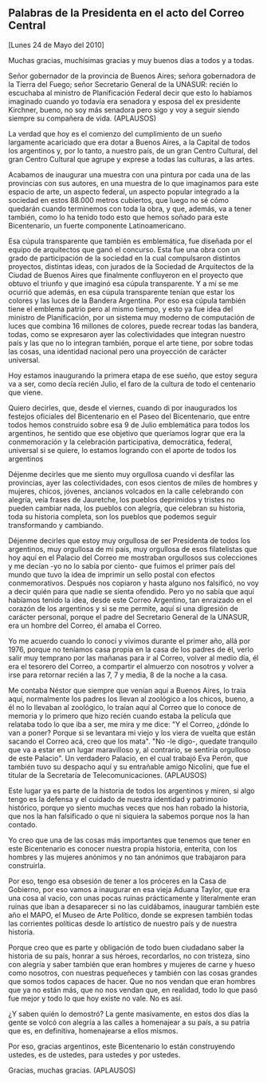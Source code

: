 Palabras de la Presidenta en el acto del Correo Central
-------------------------------------------------------

[Lunes 24 de Mayo del 2010]

Muchas gracias, muchísimas gracias y muy buenos días a todos y a todas.

Señor gobernador de la provincia de Buenos Aires; señora gobernadora de
la Tierra del Fuego; señor Secretario General de la UNASUR: recién lo
escuchaba al ministro de Planificación Federal decir que esto lo
habíamos imaginado cuando yo todavía era senadora y esposa del ex
presidente Kirchner, bueno, no soy más senadora pero sigo y voy a seguir
siendo siempre su compañera de vida. (APLAUSOS)

La verdad que hoy es el comienzo del cumplimiento de un sueño largamente
acariciado que era dotar a Buenos Aires, a la Capital de todos los
argentinos y, por lo tanto, a nuestro país, de un gran Centro Cultural,
del gran Centro Cultural que agrupe y exprese a todas las culturas, a
las artes.

Acabamos de inaugurar una muestra con una pintura por cada una de las
provincias con sus autores, en una muestra de lo que imaginamos para
este espacio de arte, un aspecto federal, un aspecto popular integrado a
la sociedad en estos 88.000 metros cubiertos, que luego no sé cómo
quedarán cuando terminemos con toda la obra, y que, además, va a tener
también, como lo ha tenido todo esto que hemos soñado para este
Bicentenario, un fuerte componente Latinoamericano.

Esa cúpula transparente que también es emblemática, fue diseñada por el
equipo de arquitectos que ganó el concurso. Esta fue una obra con un
grado de participación de la sociedad en la cual compulsaron distintos
proyectos, distintas ideas, con jurados de la Sociedad de Arquitectos de
la Ciudad de Buenos Aires que finalmente confluyeron en el proyecto que
obtuvo el triunfo y que imaginó esa cúpula transparente. Y a mí se me
ocurrió que además, en esa cúpula transparente tenían que estar los
colores y las luces de la Bandera Argentina. Por eso esa cúpula también
tiene el emblema patrio pero al mismo tiempo, y esto ya fue idea del
ministro de Planificación, por un sistema muy moderno de computación de
luces que combina 16 millones de colores, puede recrear todas las
bandera, todas, como se expresaron ayer las colectividades que integran
nuestro país y las que no lo integran también, porque el arte tiene, por
sobre todas las cosas, una identidad nacional pero una proyección de
carácter universal.

Hoy estamos inaugurando la primera etapa de ese sueño, que estoy segura
va a ser, como decía recién Julio, el faro de la cultura de todo el
centenario que viene.

Quiero decirles, que, desde el viernes, cuando di por inaugurados los
festejos oficiales del Bicentenario en el Paseo del Bicentenario, que
entre todos hemos construido sobre esa 9 de Julio emblemática para todos
los argentinos, he sentido que ese objetivo que queríamos lograr que era
la conmemoración y la celebración participativa, democrática, federal,
universal si se quiere, lo estamos logrando con el aporte de todos los
argentinos

Déjenme decirles que me siento muy orgullosa cuando vi desfilar las
provincias, ayer las colectividades, con esos cientos de miles de
hombres y mujeres, chicos, jóvenes, ancianos volcados en la calle
celebrando con alegría, veía frases de Jauretche, los pueblos deprimidos
y tristes no pueden cambiar nada, los pueblos con alegría, que celebran
su historia, toda su historia completa, son los pueblos que podemos
seguir transformando y cambiando.

Déjenme decirles que estoy muy orgullosa de ser Presidenta de todos los
argentinos, muy orgullosa de mi país, muy orgullosa de esos filatelistas
que hoy aquí en el Palacio del Correo me mostraban orgullosos sus
colecciones y me decían -yo no lo sabía por ciento- que fuimos el primer
país del mundo que tuvo la idea de imprimir un sello postal con efectos
conmemorativos. Después nos copiaron y hasta alguno nos falsificó, no
voy a decir quién para que nadie se sienta ofendido. Pero yo no sabía
que aquí habíamos tenido la idea, desde este Correo Argentino, tan
enraizado en el corazón de los argentinos y si se me permite, aquí sí
una digresión de carácter personal, porque el padre del Secretario
General de la UNASUR, era un hombre del Correo, él amaba el Correo.

Yo me acuerdo cuando lo conocí y vivimos durante el primer año, allá por
1976, porque no teníamos casa propia en la casa de los padres de él,
verlo salir muy temprano por las mañanas para ir al Correo, volver al
medio día, él era el tesorero del Correo, a compartir el almuerzo con
nosotros y volver a irse para retornar recién a las 7, 7 y media, 8 de
la noche a la casa.

Me contaba Néstor que siempre que venían aquí a Buenos Aires, lo traía
aquí, normalmente los padres los llevan al zoológico a los chicos,
bueno, a él no lo llevaban al zoológico, lo traían aquí al Correo que lo
conoce de memoria y lo primero que hizo recién cuando estaba la película
que relataba todo lo que iba a ser, me mira y me dice: "Y el Correo,
¿dónde lo van a poner? Porque si se levantara mi viejo y los viera de
vuelta que están sacando el Correo acá, creo que los mata". "No -le
digo-, quedate tranquilo que va a estar en un lugar maravilloso y, al
contrario, se sentiría orgulloso de este Palacio". Un verdadero Palacio,
en el cual trabajó Eva Perón, que también tuvo su despacho aquí y su
entrañable amigo Nicolini, que fue el titular de la Secretaría de
Telecomunicaciones. (APLAUSOS)

Este lugar ya es parte de la historia de todos los argentinos y miren,
si algo tengo es la defensa y el cuidado de nuestra identidad y
patrimonio histórico, porque yo siento muchas veces que nos han robado
la historia, que nos la han falsificado o que ni siquiera la sabemos
porque nos la han contado.

Yo creo que una de las cosas más importantes que tenemos que tener en
este Bicentenario es conocer nuestra propia historia, enterita, con los
hombres y las mujeres anónimos y no tan anónimos que trabajaron para
construirla.

Por eso, tengo esa obsesión de tener a los próceres en la Casa de
Gobierno, por eso vamos a inaugurar en esa vieja Aduana Taylor, que era
una cosa al vacío, con unas pocas ruinas prácticamente y literalmente
eran ruinas que iban a desaparecer si no las cuidábamos, inaugurar
también este año el MAPO, el Museo de Arte Político, donde se expresen
también todas las corrientes políticas desde lo artístico de nuestro
país y de nuestra historia.

Porque creo que es parte y obligación de todo buen ciudadano saber la
historia de su país, honrar a sus héroes, recordarlos, no con tristeza,
sino con alegría y saber también que eran hombres y mujeres de carne y
hueso como nosotros, con nuestras pequeñeces y también con las cosas
grandes que somos todos capaces de hacer. Que no nos vendan que eran
hombres que ya no están más, que no nos vendan que, en realidad, todo lo
que pasó fue mejor y todo lo que hoy existe no vale. No es así.

¿Y saben quién lo demostró? La gente masivamente, en estos dos días la
gente se volcó con alegría a las calles a homenajear a su país, a su
patria que es, en definitiva, homenajearse a ellos mismos.

Por eso, gracias argentinos, este Bicentenario lo están construyendo
ustedes, es de ustedes, para ustedes y por ustedes.

Gracias, muchas gracias. (APLAUSOS)

 
